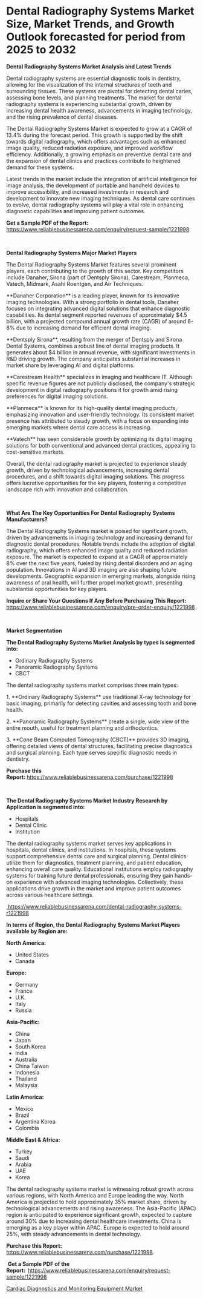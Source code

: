 <p><h1>Dental Radiography Systems Market Size, Market Trends, and Growth Outlook forecasted for period from 2025 to 2032</h1></p><p><strong>Dental Radiography Systems Market Analysis and Latest Trends</strong></p>
<p><p>Dental radiography systems are essential diagnostic tools in dentistry, allowing for the visualization of the internal structures of teeth and surrounding tissues. These systems are pivotal for detecting dental caries, assessing bone levels, and planning treatments. The market for dental radiography systems is experiencing substantial growth, driven by increasing dental health awareness, advancements in imaging technology, and the rising prevalence of dental diseases.</p><p>The Dental Radiography Systems Market is expected to grow at a CAGR of 13.4% during the forecast period. This growth is supported by the shift towards digital radiography, which offers advantages such as enhanced image quality, reduced radiation exposure, and improved workflow efficiency. Additionally, a growing emphasis on preventive dental care and the expansion of dental clinics and practices contribute to heightened demand for these systems. </p><p>Latest trends in the market include the integration of artificial intelligence for image analysis, the development of portable and handheld devices to improve accessibility, and increased investments in research and development to innovate new imaging techniques. As dental care continues to evolve, dental radiography systems will play a vital role in enhancing diagnostic capabilities and improving patient outcomes.</p></p>
<p><strong>Get a Sample PDF of the Report:&nbsp;</strong> <a href="https://www.reliablebusinessarena.com/enquiry/request-sample/1221998?utm_campaign=3189&utm_medium=2&utm_source=Github&utm_content=ia&utm_term=05032025&utm_id=dental-radiography-systems">https://www.reliablebusinessarena.com/enquiry/request-sample/1221998</a></p>
<p>&nbsp;</p>
<p><strong>Dental Radiography Systems Major Market Players</strong></p>
<p><p>The Dental Radiography Systems Market features several prominent players, each contributing to the growth of this sector. Key competitors include Danaher, Sirona (part of Dentsply Sirona), Carestream, Planmeca, Vatech, Midmark, Asahi Roentgen, and Air Techniques.</p><p>**Danaher Corporation** is a leading player, known for its innovative imaging technologies. With a strong portfolio in dental tools, Danaher focuses on integrating advanced digital solutions that enhance diagnostic capabilities. Its dental segment reported revenues of approximately $4.5 billion, with a projected compound annual growth rate (CAGR) of around 6-8% due to increasing demand for efficient dental imaging.</p><p>**Dentsply Sirona**, resulting from the merger of Dentsply and Sirona Dental Systems, combines a robust line of dental imaging products. It generates about $4 billion in annual revenue, with significant investments in R&D driving growth. The company anticipates substantial increases in market share by leveraging AI and digital platforms.</p><p>**Carestream Health** specializes in imaging and healthcare IT. Although specific revenue figures are not publicly disclosed, the company's strategic development in digital radiography positions it for growth amid rising preferences for digital imaging solutions.</p><p>**Planmeca** is known for its high-quality dental imaging products, emphasizing innovation and user-friendly technology. Its consistent market presence has attributed to steady growth, with a focus on expanding into emerging markets where dental care access is increasing.</p><p>**Vatech** has seen considerable growth by optimizing its digital imaging solutions for both conventional and advanced dental practices, appealing to cost-sensitive markets.</p><p>Overall, the dental radiography market is projected to experience steady growth, driven by technological advancements, increasing dental procedures, and a shift towards digital imaging solutions. This progress offers lucrative opportunities for the key players, fostering a competitive landscape rich with innovation and collaboration.</p></p>
<p>&nbsp;</p>
<p><strong>What Are The Key Opportunities For Dental Radiography Systems Manufacturers?</strong></p>
<p><p>The Dental Radiography Systems market is poised for significant growth, driven by advancements in imaging technology and increasing demand for diagnostic dental procedures. Notable trends include the adoption of digital radiography, which offers enhanced image quality and reduced radiation exposure. The market is expected to expand at a CAGR of approximately 8% over the next five years, fueled by rising dental disorders and an aging population. Innovations in AI and 3D imaging are also shaping future developments. Geographic expansion in emerging markets, alongside rising awareness of oral health, will further propel market growth, presenting substantial opportunities for key players.</p></p>
<p><strong>Inquire or Share Your Questions If Any Before Purchasing This Report:</strong> <a href="https://www.reliablebusinessarena.com/enquiry/pre-order-enquiry/1221998?utm_campaign=3189&utm_medium=2&utm_source=Github&utm_content=ia&utm_term=05032025&utm_id=dental-radiography-systems">https://www.reliablebusinessarena.com/enquiry/pre-order-enquiry/1221998</a></p>
<p>&nbsp;</p>
<p><strong>Market Segmentation</strong></p>
<p><strong>The Dental Radiography Systems Market Analysis by types is segmented into:</strong></p>
<p><ul><li>Ordinary Radiography Systems</li><li>Panoramic Radiography Systems</li><li>CBCT</li></ul></p>
<p><p>The dental radiography systems market comprises three main types: </p><p>1. **Ordinary Radiography Systems** use traditional X-ray technology for basic imaging, primarily for detecting cavities and assessing tooth and bone health. </p><p>2. **Panoramic Radiography Systems** create a single, wide view of the entire mouth, useful for treatment planning and orthodontics. </p><p>3. **Cone Beam Computed Tomography (CBCT)** provides 3D imaging, offering detailed views of dental structures, facilitating precise diagnostics and surgical planning. Each type serves specific diagnostic needs in dentistry.</p></p>
<p><strong>Purchase this Report:&nbsp;</strong><a href="https://www.reliablebusinessarena.com/purchase/1221998?utm_campaign=3189&utm_medium=2&utm_source=Github&utm_content=ia&utm_term=05032025&utm_id=dental-radiography-systems">https://www.reliablebusinessarena.com/purchase/1221998</a></p>
<p>&nbsp;</p>
<p><strong>The Dental Radiography Systems Market Industry Research by Application is segmented into:</strong></p>
<p><ul><li>Hospitals</li><li>Dental Clinic</li><li>Institution</li></ul></p>
<p><p>The dental radiography systems market serves key applications in hospitals, dental clinics, and institutions. In hospitals, these systems support comprehensive dental care and surgical planning. Dental clinics utilize them for diagnostics, treatment planning, and patient education, enhancing overall care quality. Educational institutions employ radiography systems for training future dental professionals, ensuring they gain hands-on experience with advanced imaging technologies. Collectively, these applications drive growth in the market and improve patient outcomes across various healthcare settings.</p></p>
<p><a href="https://www.reliablebusinessarena.com/dental-radiography-systems-r1221998?utm_campaign=3189&utm_medium=2&utm_source=Github&utm_content=ia&utm_term=05032025&utm_id=dental-radiography-systems">&nbsp;https://www.reliablebusinessarena.com/dental-radiography-systems-r1221998</a></p>
<p><strong>In terms of Region, the Dental Radiography Systems Market Players available by Region are:</strong></p>
<p>
    <p> <strong> North America: </strong>
        <ul>
            <li>United States</li>
            <li>Canada</li>
        </ul>
        </p> 
    <p> <strong> Europe: </strong>
        <ul>
            <li>Germany</li>
            <li>France</li>
            <li>U.K.</li>
            <li>Italy</li>
            <li>Russia</li>
        </ul>
        </p> 
    <p> <strong> Asia-Pacific: </strong>
        <ul>
            <li>China</li>
            <li>Japan</li>
            <li>South Korea</li>
            <li>India</li>
            <li>Australia</li>
            <li>China Taiwan</li>
            <li>Indonesia</li>
            <li>Thailand</li>
            <li>Malaysia</li>
        </ul>
        </p> 
    <p> <strong> Latin America: </strong>
        <ul>
            <li>Mexico</li>
            <li>Brazil</li>
            <li>Argentina Korea</li>
            <li>Colombia</li>
        </ul>
        </p> 
    <p> <strong> Middle East & Africa: </strong>
        <ul>
            <li>Turkey</li>
            <li>Saudi</li>
            <li>Arabia</li>
            <li>UAE</li>
            <li>Korea</li>
        </ul>
    </p>
    </p>
<p><p>The dental radiography systems market is witnessing robust growth across various regions, with North America and Europe leading the way. North America is projected to hold approximately 35% market share, driven by technological advancements and rising awareness. The Asia-Pacific (APAC) region is anticipated to experience significant growth, expected to capture around 30% due to increasing dental healthcare investments. China is emerging as a key player within APAC. Europe is expected to hold around 25%, with steady advancements in dental technology.</p></p>
<p><strong>Purchase this Report: </strong><a href="https://www.reliablebusinessarena.com/purchase/1221998?utm_campaign=3189&utm_medium=2&utm_source=Github&utm_content=ia&utm_term=05032025&utm_id=dental-radiography-systems">https://www.reliablebusinessarena.com/purchase/1221998</a></p>
<p>&nbsp;<strong>Get a Sample PDF of the Report:&nbsp;&nbsp;</strong><a href="https://www.reliablebusinessarena.com/enquiry/request-sample/1221998?utm_campaign=3189&utm_medium=2&utm_source=Github&utm_content=ia&utm_term=05032025&utm_id=dental-radiography-systems">https://www.reliablebusinessarena.com/enquiry/request-sample/1221998</a></p>
<p><strong></strong></p>
<p><p><a href="https://github.com/deyniphytic/Market-Research-Report-List-1/blob/main/cardiac-diagnostics-and-monitoring-equipment-market.md?utm_campaign=3189&utm_medium=2&utm_source=Github&utm_content=ia&utm_term=05032025&utm_id=dental-radiography-systems">Cardiac Diagnostics and Monitoring Equipment Market</a></p></p>